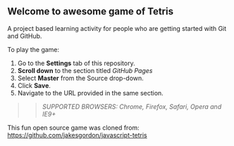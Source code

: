 ## Welcome to awesome game of Tetris

A project based learning activity for people who are getting started with Git and GitHub.

To play the game:
1. Go to the **Settings** tab of this repository.
1. **Scroll down** to the section titled _GitHub Pages_
1. Select **Master** from the Source drop-down.
1. Click **Save**.
1. Navigate to the URL provided in the same section.

>> _*SUPPORTED BROWSERS*: Chrome, Firefox, Safari, Opera and IE9+_

This fun open source game was cloned from: https://github.com/jakesgordon/javascript-tetris
